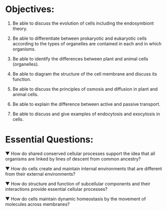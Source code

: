 # Objectives:

1.  Be able to discuss the evolution of cells including the endosymbiont theory.
2.  Be able to differentiate between prokaryotic and eukaryotic cells according to the types of organelles are contained in each and in which organisms.
3.  Be able to identify the differences between plant and animal cells (organelles).

4.  Be able to diagram the structure of the cell membrane and discuss its function.
    
5.  Be able to discuss the principles of osmosis and diffusion in plant and animal cells.
    
6.  Be able to explain the difference between active and passive transport.
    
7.  Be able to discuss and give examples of endocytosis and exocytosis in cells.
    

  
  

# Essential Questions:

▼ How do shared conserved cellular processes support the idea that all organisms are linked by lines of descent from common ancestry?

▼ How do cells create and maintain internal environments that are different from their external environments?

▼ How do structure and function of subcellular components and their interactions provide essential cellular processes?

▼ How do cells maintain dynamic homeostasis by the movement of molecules across membranes?